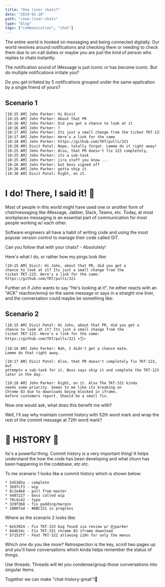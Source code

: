 ```yaml
---
title: "One liner chats?"
date: "2019-01-10"
path: "/one-liner-chats"
type: "blog"
tags: ["communication", "chat"]
---
```


The entire world is hooked on messaging and being connected digitally.
Our world revolves around notifications and checking them or needing to check them due to on-call duties or maybe you are just the kind of person who replies to chats instantly.

The notification sound of iMessage is just iconic or has become iconic. But do multiple notifications irritate you?

Do you get irritated by 5 notifications grouped under the same application by a single friend of yours?

## Scenario 1

```default
[10:15 AM] John Parker: Hi Dixit
[10:15 AM] John Parker: About that PR
[10:16 AM] John Parker: Did you get a chance to look at it
[10:16 AM] John Parker: ?
[10:17 AM] John Parker: Its just a small change from the ticket TKT-123
[10:17 AM] John Parker: Here's a link for the same
[10:18 AM] John Parker: https://github.com/TKT/pulls/321
[10:20 AM] Dixit Patel: Nope, totally forgot. Lemme do it right away!
[10:25 AM] John Parker: Also, that PR doesn't fix 123 completely,
[10:25 AM] John Parker: its a sub-task
[10:25 AM] John Parker: jira stuff you know ...
[10:26 AM] John Parker: but boss signed off
[10:26 AM] John Parker: gotta ship it
[10:30 AM] Dixit Patel: Right, on it.
```

# I do! There, I said it! 🙈

Most of people in this world might have used one or another form of chat/messaging
like iMessage, Jabber, Slack, Teams, etc. Today, at most workplaces messaging is an essential part of communication for most people working w/ each other.

Software engineers all have a habit of writing code and
using the most popular version control to manage their code called GIT.

Can you follow that with your chats? - Absolutely!

Here's what I do, or rather how my pings look like:

```
[10:15 AM] Dixit: Hi John, about that PR, did you get a
chance to look at it? Its just a small change from the
ticket TKT-123. Here's a link for the same:
https://github.com/TKT/pulls/321
```

Further on if John wants to say "He's looking at it", he either reacts with
an "ACK" reaction/emoji on the same message or says in a straight one liner,
and the conversation could maybe be something like:

## Scenario 2

```
[10:15 AM] Dixit Patel: Hi John, about that PR, did you get a
chance to look at it? Its just a small change from the
ticket TKT-123. Here's a link for the same:
https://github.com/TKT/pulls/321 <👌>

[10:16 AM] John Parker: Nah, I didn't get a chance mate.
Lemme do that right away.

[10:17 AM] Dixit Patel: Also, that PR doesn't completely fix TKT-123, but
attempts a sub-task for it. Boss says ship it and complete the TKT-123
later in the day.

[10:18 AM] John Parker: Right, on it. Also The TKT-331 kinda
needs some priority. Seems to me like its breaking on
Chrome 83 due to downloads being blocked in iframe,
before customers report. Should be a small fix.
```

Now one would ask, what does this benefit me with?

Well, I'll say why maintain commit history with 52th word mark and wrap the rest of the commit message at 72th word mark?

# 📜 HISTORY 📜

Its's a powerful thing. Commit history is a very important thing!
It helps understand the how the code has been developing and what churn has
been happening in the codebase, etc etc.

To me scenario 1 looks like a commit history which is shown below:

```
* 5d53d5a - complete
* 3b97cf3 - wip
* 8c2e4b8 - pull from master
* 4407227 - boss called wip
* 70cdc42 - typo
* 329f368 - fix padding/margin
* 18007ad - #ABC321 in progress
```

Where as the scenario 2 looks like:

```
* 6e53924 - Fix TKT-333 bug found via review w/ @jparker
* 844b34c - Fix TKT-331 chrome 83 iframe download
* 57152ff - Feat TKT-322 allowing i18n for only the menus
```

Which one do you like more? Retrospection is the key, scroll two pages up and
you'll have conversations which kinda helps remember the status of things.

Use threads.
Threads will let you condense/group those conversations into singular items.

Together we can make "chat-history-great"!🍻
